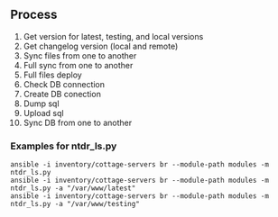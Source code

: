 ## Process

1. Get version for latest, testing, and local versions
1. Get changelog version (local and remote)
1. Sync files from one to another
1. Full sync from one to another
1. Full files deploy
1. Check DB connection
1. Create DB conection
1. Dump sql
1. Upload sql
1. Sync DB from one to another 



### Examples for ntdr_ls.py
    ansible -i inventory/cottage-servers br --module-path modules -m ntdr_ls.py
    ansible -i inventory/cottage-servers br --module-path modules -m ntdr_ls.py -a "/var/www/latest"
    ansible -i inventory/cottage-servers br --module-path modules -m ntdr_ls.py -a "/var/www/testing"
